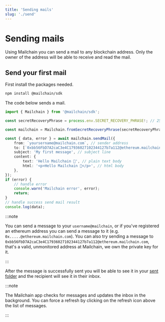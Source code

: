 ```yaml
---
title: 'Sending mails'
slug: './send'
---
```


# Sending mails

Using Mailchain you can send a mail to any blockchain address. Only the owner of the address will be able to receive and read the mail.

## Send your first mail

First install the packages needed.

```bash npm2yarn
npm install @mailchain/sdk
```

The code below sends a mail.

```ts
import { Mailchain } from '@mailchain/sdk';

const secretRecoveryPhrase = process.env.SECRET_RECOVERY_PHRASE!; // 25 word mnemonicPhrase

const mailchain = Mailchain.fromSecretRecoveryPhrase(secretRecoveryPhrase);

const { data, error } = await mailchain.sendMail({
	from: `yoursername@mailchain.com`, // sender address
	to: [`0xbb56FbD7A2caC3e4C17936027102344127b7a112@ethereum.mailchain.com`], // list of recipients (blockchain or mailchain addresses)
	subject: 'My first message', // subject line
	content: {
		text: 'Hello Mailchain 👋', // plain text body
		html: '<p>Hello Mailchain 👋</p>', // html body
	},
});
if (error) {
	// handle error
	console.warn('Mailchain error', error);
	return;
}
// handle success send mail result
console.log(data);
```

:::note

You can send a message to your `username@mailchain`, or if you've registered an ethereum address you can send a message to it (e.g. `0x.....@ethereum.mailchain.com`). You can also try sending a message to `0xbb56FbD7A2caC3e4C17936027102344127b7a112@ethereum.mailchain.com`, that's a valid, unmonitored address at Mailchain, we own the private key for it.

:::

After the message is successfully sent you will be able to see it in your [sent folder](https://app.mailchain.com/sent) and the recipient will see it in their inbox.

:::note

The Mailchain app checks for messages and updates the inbox in the background. You can force a refresh by clicking on the refresh icon above the list of messages.

:::
